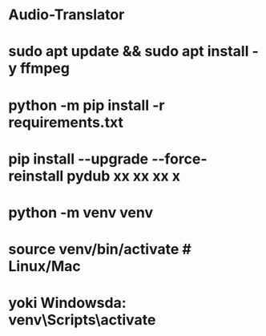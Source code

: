 # Audio-Translator

# sudo apt update && sudo apt install -y ffmpeg
# python -m pip install -r requirements.txt


# pip install --upgrade --force-reinstall pydub xx xx xx x

# python -m venv venv
# source venv/bin/activate  # Linux/Mac
# yoki Windowsda: venv\Scripts\activate
